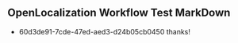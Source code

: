 ## OpenLocalization Workflow Test MarkDown
* 60d3de91-7cde-47ed-aed3-d24b05cb0450 thanks!

<!--HONumber=Jul16_HO4-->


